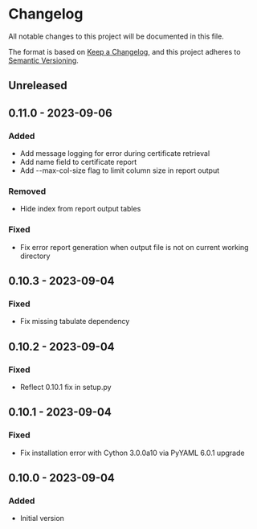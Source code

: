 # Changelog

All notable changes to this project will be documented in this file.

The format is based on [Keep a Changelog](https://keepachangelog.com/en/1.0.0/),
and this project adheres to [Semantic Versioning](https://semver.org/spec/v2.0.0.html).

## Unreleased

## 0.11.0 - 2023-09-06
### Added
- Add message logging for error during certificate retrieval
- Add name field to certificate report
- Add --max-col-size flag to limit column size in report output

### Removed
- Hide index from report output tables

### Fixed
- Fix error report generation when output file is not on current working directory

## 0.10.3 - 2023-09-04
### Fixed
- Fix missing tabulate dependency

## 0.10.2 - 2023-09-04
### Fixed
- Reflect 0.10.1 fix in setup.py

## 0.10.1 - 2023-09-04
### Fixed
- Fix installation error with Cython 3.0.0a10 via PyYAML 6.0.1 upgrade

## 0.10.0 - 2023-09-04
### Added
- Initial version
